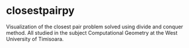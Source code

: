 ﻿# closestpairpy

Visualization of the closest pair problem solved using divide and conquer method. All studied in the subject Computational Geometry at the West University of Timisoara.
